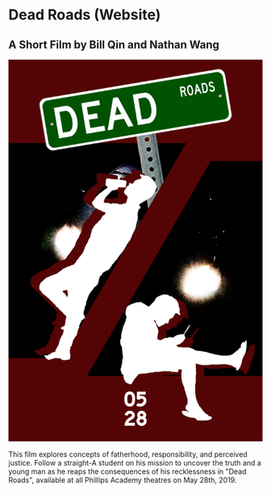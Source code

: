 # Dead Roads (Website)

## A Short Film by Bill Qin and Nathan Wang

![Dead Roads](styles/assets/images/film_poster.png)

This film explores concepts of fatherhood, responsibility, and perceived justice. Follow a straight-A student on his mission to uncover the truth and a young man as he reaps the consequences of his recklessness in "Dead Roads", available at all Phillips Academy theatres on May 28th, 2019.
